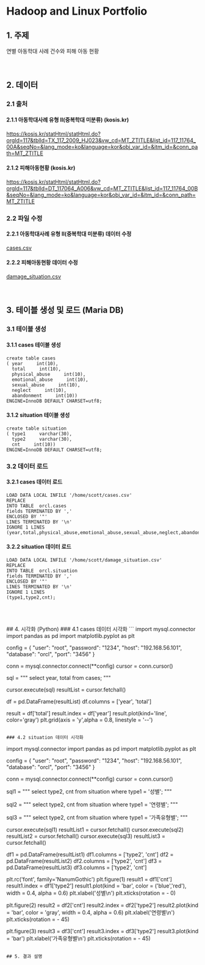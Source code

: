 # **Hadoop and Linux Portfolio**

## 1. 주제
연별 아동학대 사례 건수와 피해 아동 현황
<br>
<br>
<br>
## 2. 데이터
### 2.1 출처
#### 2.1.1 아동학대사례 유형 Ⅱ(중복학대 미분류) (kosis.kr)
https://kosis.kr/statHtml/statHtml.do?orgId=117&tblId=TX_117_2009_HJ023&vw_cd=MT_ZTITLE&list_id=117_11764_00A&seqNo=&lang_mode=ko&language=kor&obj_var_id=&itm_id=&conn_path=MT_ZTITLE

#### 2.1.2 피해아동현황 (kosis.kr)
https://kosis.kr/statHtml/statHtml.do?orgId=117&tblId=DT_117064_A006&vw_cd=MT_ZTITLE&list_id=117_11764_00B&seqNo=&lang_mode=ko&language=kor&obj_var_id=&itm_id=&conn_path=MT_ZTITLE

### 2.2 파일 수정
#### 2.2.1 아동학대사례 유형 Ⅱ(중복학대 미분류) 데이터 수정
[cases.csv](https://github.com/KimJM-931015/Portfolio/blob/main/Portfolio_001/cases.csv)

#### 2.2.2 피해아동현황 데이터 수정
[damage_situation.csv](https://github.com/KimJM-931015/Portfolio/blob/main/Portfolio_001/damage_situation.csv)
<br>
<br>
<br>
## 3. 테이블 생성 및 로드 (Maria DB)
### 3.1 테이블 생성
#### 3.1.1 cases 테이블 생성
```
create table cases
( year     int(10),
  total     int(10),
  physical_abuse     int(10),
  emotional_abuse     int(10),
  sexual_abuse     int(10),
  neglect     int(10),
  abandonment     int(10))
ENGINE=InnoDB DEFAULT CHARSET=utf8;
```

#### 3.1.2 situation 테이블 생성
```
create table situation
( type1     varchar(30),
  type2     varchar(30),
  cnt     int(10))
ENGINE=InnoDB DEFAULT CHARSET=utf8;
```

### 3.2 데이터 로드
#### 3.2.1 cases 데이터 로드
```
LOAD DATA LOCAL INFILE '/home/scott/cases.csv'
REPLACE
INTO TABLE  orcl.cases
fields TERMINATED BY ','
ENCLOSED BY '"'
LINES TERMINATED BY '\n'
IGNORE 1 LINES
(year,total,physical_abuse,emotional_abuse,sexual_abuse,neglect,abandonment);
```

#### 3.2.2 situation 데이터 로드
```
LOAD DATA LOCAL INFILE '/home/scott/damage_situation.csv'
REPLACE
INTO TABLE  orcl.situation
fields TERMINATED BY ','
ENCLOSED BY '"'
LINES TERMINATED BY '\n'
IGNORE 1 LINES
(type1,type2,cnt);
```
<br>
<br>
<br>
## 4. 시각화 (Python)
### 4.1 cases 데이터 시각화
```
import mysql.connector
import  pandas as  pd
import matplotlib.pyplot as plt

config = {
    "user": "root",
    "password": "1234",
    "host": "192.168.56.101", 
    "database": "orcl",
    "port": "3456" 
            }

conn = mysql.connector.connect(**config)
cursor = conn.cursor()

sql = """ select year, total
            from cases; """
           
cursor.execute(sql)
resultList = cursor.fetchall()  

df = pd.DataFrame(resultList)
df.columns = ['year', 'total']

result = df['total']
result.index = df['year']
result.plot(kind='line', color='gray')
plt.grid(axis = 'y',alpha = 0.8, linestyle = '--')
```

### 4.2 situation 데이터 시각화
```
import mysql.connector
import  pandas as  pd
import matplotlib.pyplot as plt

config = {
    "user": "root",
    "password": "1234",
    "host": "192.168.56.101", 
    "database": "orcl",
    "port": "3456" 
            }

conn = mysql.connector.connect(**config)
cursor = conn.cursor()

sql1 = """ select type2, cnt
            from situation
            where type1 = '성별'; """
            
sql2 = """ select type2, cnt
            from situation
            where type1 = '연령별'; """
            
sql3 = """ select type2, cnt
            from situation
            where type1 = '가족유형별'; """

cursor.execute(sql1)
resultList1 = cursor.fetchall()
cursor.execute(sql2)
resultList2 = cursor.fetchall()
cursor.execute(sql3)
resultList3 = cursor.fetchall() 

df1 = pd.DataFrame(resultList1)
df1.columns = ['type2', 'cnt']
df2 = pd.DataFrame(resultList2)
df2.columns = ['type2', 'cnt']
df3 = pd.DataFrame(resultList3)
df3.columns = ['type2', 'cnt']

plt.rc('font', family='NanumGothic')
plt.figure(1)
result1 = df1['cnt']
result1.index = df1['type2']
result1.plot(kind = 'bar', color = ('blue','red'), width = 0.4, alpha = 0.6)
plt.xlabel('성별\n')
plt.xticks(rotation = - 0)

plt.figure(2)
result2 = df2['cnt']
result2.index = df2['type2']
result2.plot(kind = 'bar', color = 'gray', width = 0.4, alpha = 0.6)
plt.xlabel('연령별\n')
plt.xticks(rotation = - 45)

plt.figure(3)
result3 = df3['cnt']
result3.index = df3['type2']
result3.plot(kind = 'bar')
plt.xlabel('가족유형별\n')
plt.xticks(rotation = - 45)
```

## 5. 결과 설명
